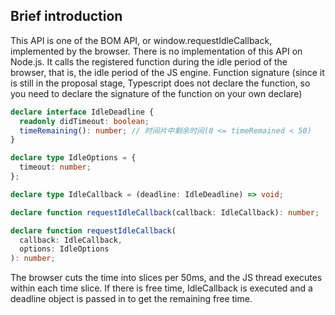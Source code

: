 ## Brief introduction
This API is one of the BOM API, or window.requestIdleCallback, implemented by the browser. There is no implementation of this API on Node.js.
It calls the registered function during the idle period of the browser, that is, the idle period of the JS engine.
Function signature (since it is still in the proposal stage, Typescript does not declare the function, so you need to declare the signature of the function on your own declare)
```typescript
declare interface IdleDeadline {
  readonly didTimeout: boolean;
  timeRemaining(): number; // 时间片中剩余时间(0 <= timeRemained < 50)
}

declare type IdleOptions = {
  timeout: number;
};

declare type IdleCallback = (deadline: IdleDeadline) => void;

declare function requestIdleCallback(callback: IdleCallback): number;

declare function requestIdleCallback(
  callback: IdleCallback,
  options: IdleOptions
): number;
```
The browser cuts the time into slices per 50ms, and the JS thread executes within each time slice. If there is free time, IdleCallback is executed and a deadline object is passed in to get the remaining free time.
